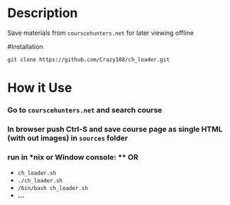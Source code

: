# Description
Save materials from `courscehunters.net` for later viewing offline

#Installation

`git clone https://github.com/Crazy108/ch_loader.git`

# How it Use
### Go to `courscehunters.net` and search course
### In browser push Ctrl-S and save course page as single HTML (with out images) in `sources` folder
### run in *nix or Window console: ** OR
- `ch_loader.sh`
- `./ch_loader.sh`
- `/bin/bash ch_loader.sh`
- **...**

